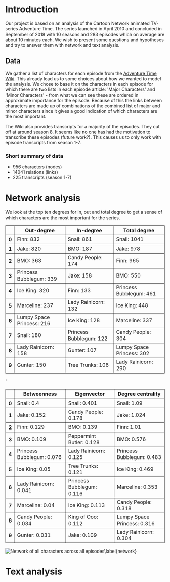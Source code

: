 # Introduction

Our project is based on an analysis of the Cartoon Network animated TV-series Adventure Time. The series launched in April 2010 and concluded in September of 2018 with 10 seasons and 283 episodes which on average are about 10 minutes each. We wish to present some questions and hypotheses and try to answer them with network and text analysis.

## Data
We gather a list of characters for each episode from the [Adventure Time Wiki](adventuretime.fandom.com). This already lead us to some choices about how we wanted to model the analysis. We chose to base it on the characters in each episode for which there are two lists in each episode article: 'Major Characters' and 'Minor Characters' - from what we can see these are ordered in approximate importance for the episode. Because of this the links between characters are made up of combinations of the combined list of major and minor characters since it gives a good indication of which characters are the most important.

The Wiki also provides transcripts for a majority of the episodes. They cut off at around season 8. It seems like no one has had the motivation to transcribe these episodes (future work?). This causes us to only work with episode transcripts from season 1-7. 

### Short summary of data
- 956 characters (nodes)
- 14041 relations (links)
- 225 transcripts (season 1-7)

# Network analysis

We look at the top ten degrees for in, out and total degree to get a sense of which characters are the most important for the series.
<table border="1" class="dataframe">  <thead>    <tr style="text-align: center;">      <th></th>      <th>Out-degree</th>      <th>In-degree</th>      <th>Total degree</th>    </tr>  </thead>  <tbody>    <tr>      <th>0</th>      <td>Finn: 832</td>      <td>Snail: 861</td>      <td>Snail: 1041</td>    </tr>    <tr>      <th>1</th>      <td>Jake: 820</td>      <td>BMO: 187</td>      <td>Jake: 978</td>    </tr>    <tr>      <th>2</th>      <td>BMO: 363</td>      <td>Candy People: 174</td>      <td>Finn: 965</td>    </tr>    <tr>      <th>3</th>      <td>Princess Bubblegum: 339</td>      <td>Jake: 158</td>      <td>BMO: 550</td>    </tr>    <tr>      <th>4</th>      <td>Ice King: 320</td>      <td>Finn: 133</td>      <td>Princess Bubblegum: 461</td>    </tr>    <tr>      <th>5</th>      <td>Marceline: 237</td>      <td>Lady Rainicorn: 132</td>      <td>Ice King: 448</td>    </tr>    <tr>      <th>6</th>      <td>Lumpy Space Princess: 216</td>      <td>Ice King: 128</td>      <td>Marceline: 337</td>    </tr>    <tr>      <th>7</th>      <td>Snail: 180</td>      <td>Princess Bubblegum: 122</td>      <td>Candy People: 304</td>    </tr>    <tr>      <th>8</th>      <td>Lady Rainicorn: 158</td>      <td>Gunter: 107</td>      <td>Lumpy Space Princess: 302</td>    </tr>    <tr>      <th>9</th>      <td>Gunter: 150</td>      <td>Tree Trunks: 106</td>      <td>Lady Rainicorn: 290</td>    </tr>  </tbody></table>'

<table border="1" class="dataframe">  <thead>    <tr style="text-align: center;">      <th></th>      <th>Betweenness</th>      <th>Eigenvector</th>      <th>Degree centrality</th>    </tr>  </thead>  <tbody>    <tr>      <th>0</th>      <td>Snail: 0.4</td>      <td>Snail: 0.401</td>      <td>Snail: 1.09</td>    </tr>    <tr>      <th>1</th>      <td>Jake: 0.152</td>      <td>Candy People: 0.178</td>      <td>Jake: 1.024</td>    </tr>    <tr>      <th>2</th>      <td>Finn: 0.129</td>      <td>BMO: 0.139</td>      <td>Finn: 1.01</td>    </tr>    <tr>      <th>3</th>      <td>BMO: 0.109</td>      <td>Peppermint Butler: 0.128</td>      <td>BMO: 0.576</td>    </tr>    <tr>      <th>4</th>      <td>Princess Bubblegum: 0.076</td>      <td>Lady Rainicorn: 0.125</td>      <td>Princess Bubblegum: 0.483</td>    </tr>    <tr>      <th>5</th>      <td>Ice King: 0.05</td>      <td>Tree Trunks: 0.121</td>      <td>Ice King: 0.469</td>    </tr>    <tr>      <th>6</th>      <td>Lady Rainicorn: 0.041</td>      <td>Princess Bubblegum: 0.116</td>      <td>Marceline: 0.353</td>    </tr>    <tr>      <th>7</th>      <td>Marceline: 0.04</td>      <td>Ice King: 0.113</td>      <td>Candy People: 0.318</td>    </tr>    <tr>      <th>8</th>      <td>Candy People: 0.034</td>      <td>King of Ooo: 0.112</td>      <td>Lumpy Space Princess: 0.316</td>    </tr>    <tr>      <th>9</th>      <td>Gunter: 0.031</td>      <td>Jake: 0.109</td>      <td>Lady Rainicorn: 0.304</td>    </tr>  </tbody></table>

![Network of all characters across all episodes\label{network}](https://i.imgur.com/KfCljpy.png)

# Text analysis
